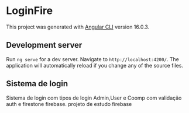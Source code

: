 # LoginFire

This project was generated with [Angular CLI](https://github.com/angular/angular-cli) version 16.0.3.

## Development server

Run `ng serve` for a dev server. Navigate to `http://localhost:4200/`. The application will automatically reload if you change any of the source files.

## Sistema de login

Sistema de login com tipos de login Admin,User e Coomp com validação auth e firestone firebase.
projeto de estudo firebase


